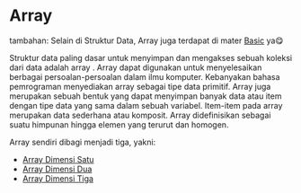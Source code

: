 # Array

tambahan: Selain di Struktur Data, Array juga terdapat di mater [Basic](https://github.com/bellshade/Java/tree/main/learn/basic/Array) ya:yum:

Struktur data paling dasar untuk menyimpan dan mengakses sebuah koleksi dari data adalah array . Array dapat digunakan untuk menyelesaikan berbagai persoalan-persoalan dalam ilmu komputer. Kebanyakan bahasa pemrograman menyediakan array sebagai tipe data primitif. Array juga merupakan sebuah bentuk yang dapat menyimpan banyak data atau item dengan tipe data yang sama dalam sebuah variabel. Item-item pada array merupakan data sederhana atau komposit. Array didefinisikan sebagai suatu himpunan hingga elemen yang terurut dan homogen.

Array sendiri dibagi menjadi tiga, yakni:
- [Array Dimensi Satu](https://github.com/bellshade/Java/blob/main/algorithm/data-structure/Array/ArrayDimensiSatu/ArraySatuD.java)
- [Array Dimensi Dua](https://github.com/bellshade/Java/tree/main/algorithm/data-structure/Array/ArrayDimensiDua)
- [Array Dimensi Tiga](https://github.com/bellshade/Java/tree/main/algorithm/data-structure/Array/ArrayDimensiTiga)
